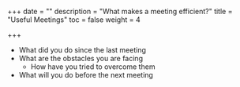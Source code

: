 +++
date = ""
description = "What makes a meeting efficient?"
title = "Useful Meetings"
toc = false
weight = 4

+++
* What did you do since the last meeting
* What are the obstacles you are facing
  * How have you tried to overcome them
* What will you do before the next meeting